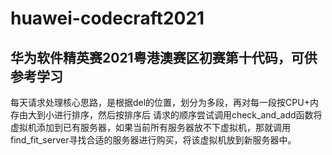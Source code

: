 # huawei-codecraft2021
华为软件精英赛2021粤港澳赛区初赛第十代码，可供参考学习
-----
每天请求处理核心思路，是根据del的位置，划分为多段，再对每一段按CPU+内存由大到小进行排序，然后按排序后
请求的顺序尝试调用check_and_add函数将虚拟机添加到已有服务器，如果当前所有服务器放不下虚拟机，那就调用
find_fit_server寻找合适的服务器进行购买，将该虚拟机放到新服务器中。
